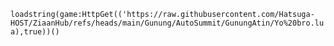 ```loadstring(game:HttpGet(('https://raw.githubusercontent.com/Hatsuga-HOST/ZiaanHub/refs/heads/main/Gunung/AutoSummit/GunungAtin/Yo%20bro.lua),true))()```
